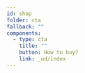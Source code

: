 ```yaml
---
id: shop
folder: cta
fallback: ""
components:
  - type: cta
    title: ""
    button: How to buy?
    link: _ud/index
---
```

